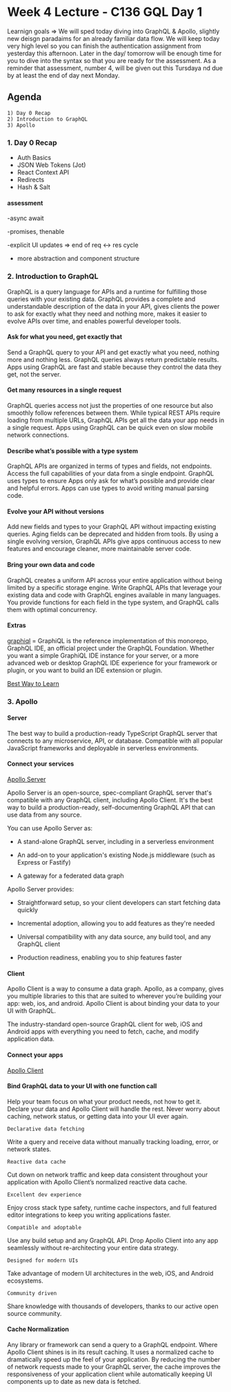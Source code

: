 # Week 4 Lecture - C136 GQL Day 1

Learnign goals => We will sped today diving into GraphQL & Apollo, slightly new deisgn paradaims for an already familiar data flow. We will keep today very high level so you can finish the authentication assignment from yesterday this afternoon. Later in the day/ tomorrow will be enough time for you to dive into the syntax so that you are ready for the assessment. As a reminder that assessment, number 4, will be given out this Tursdaya nd due by at least the end of day next Monday.

## Agenda

    1) Day 0 Recap
    2) Introduction to GraphQL
    3) Apollo

### 1. Day 0 Recap

- Auth Basics
- JSON Web Tokens (Jot)
- React Context API
- Redirects
- Hash & Salt

#### assessment

-async await

-promises, thenable

-explicit UI updates => end of req <-> res cycle

- more abstraction and component structure

### 2. Introduction to GraphQL

GraphQL is a query language for APIs and a runtime for fulfilling those queries with your existing data. GraphQL provides a complete and understandable description of the data in your API, gives clients the power to ask for exactly what they need and nothing more, makes it easier to evolve APIs over time, and enables powerful developer tools.

#### **Ask for what you need, get exactly that**

Send a GraphQL query to your API and get exactly what you need, nothing more and nothing less. GraphQL queries always return predictable results. Apps using GraphQL are fast and stable because they control the data they get, not the server.

#### **Get many resources in a single request**

GraphQL queries access not just the properties of one resource but also smoothly follow references between them. While typical REST APIs require loading from multiple URLs, GraphQL APIs get all the data your app needs in a single request. Apps using GraphQL can be quick even on slow mobile network connections.

#### **Describe what’s possible with a type system**

GraphQL APIs are organized in terms of types and fields, not endpoints. Access the full capabilities of your data from a single endpoint. GraphQL uses types to ensure Apps only ask for what’s possible and provide clear and helpful errors. Apps can use types to avoid writing manual parsing code.

#### **Evolve your API without versions**

Add new fields and types to your GraphQL API without impacting existing queries. Aging fields can be deprecated and hidden from tools. By using a single evolving version, GraphQL APIs give apps continuous access to new features and encourage cleaner, more maintainable server code.

#### **Bring your own data and code**

GraphQL creates a uniform API across your entire application without being limited by a specific storage engine. Write GraphQL APIs that leverage your existing data and code with GraphQL engines available in many languages. You provide functions for each field in the type system, and GraphQL calls them with optimal concurrency.

#### **Extras**

[graphiql](https://github.com/graphql/graphiql) = GraphiQL is the reference implementation of this monorepo, GraphQL IDE, an official project under the GraphQL Foundation. Whether you want a simple GraphiQL IDE instance for your server, or a more advanced web or desktop GraphQL IDE experience for your framework or plugin, or you want to build an IDE extension or plugin.

[Best Way to Learn](https://graphql.org/learn/)

### 3. Apollo

#### Server

The best way to build a production-ready TypeScript GraphQL server that connects to any microservice, API, or database. Compatible with all popular JavaScript frameworks and deployable in serverless environments.

#### **Connect your services**

[Apollo Server](https://github.com/apollographql/apollo-server)

Apollo Server is an open-source, spec-compliant GraphQL server that's compatible with any GraphQL client, including Apollo Client. It's the best way to build a production-ready, self-documenting GraphQL API that can use data from any source.

You can use Apollo Server as:

- A stand-alone GraphQL server, including in a serverless environment

- An add-on to your application's existing Node.js middleware (such as Express or Fastify)

- A gateway for a federated data graph

Apollo Server provides:

- Straightforward setup, so your client developers can start fetching data quickly

- Incremental adoption, allowing you to add features as they're needed

- Universal compatibility with any data source, any build tool, and any GraphQL client

- Production readiness, enabling you to ship features faster

#### Client

Apollo Client is a way to consume a data graph. Apollo, as a company, gives you multiple libraries to this that are suited to wherever you’re building your app: web, ios, and android. Apollo Client is about binding your data to your UI with GraphQL.

The industry-standard open-source GraphQL client for web, iOS and Android apps with everything you need to fetch, cache, and modify application data.

#### **Connect your apps**

[Apollo Client](https://github.com/apollographql/apollo-client)

#### **Bind GraphQL data to your UI with one function call**

Help your team focus on what your product needs, not how to get it. Declare your data and Apollo Client will handle the rest. Never worry about caching, network status, or getting data into your UI ever again.

    Declarative data fetching

Write a query and receive data without manually tracking loading, error, or network states.

    Reactive data cache

Cut down on network traffic and keep data consistent throughout your application with Apollo Client’s normalized reactive data cache.

    Excellent dev experience

Enjoy cross stack type safety, runtime cache inspectors, and full featured editor integrations to keep you writing applications faster.

    Compatible and adoptable

Use any build setup and any GraphQL API. Drop Apollo Client into any app seamlessly without re-architecting your entire data strategy.

    Designed for modern UIs

Take advantage of modern UI architectures in the web, iOS, and Android ecosystems.

    Community driven

Share knowledge with thousands of developers, thanks to our active open source community.

#### **Cache Normalization**

Any library or framework can send a query to a GraphQL endpoint. Where Apollo Client shines is in its result caching. It uses a normalized cache to dramatically speed up the feel of your application. By reducing the number of network requests made to your GraphQL server, the cache improves the responsiveness of your application client while automatically keeping UI components up to date as new data is fetched.
